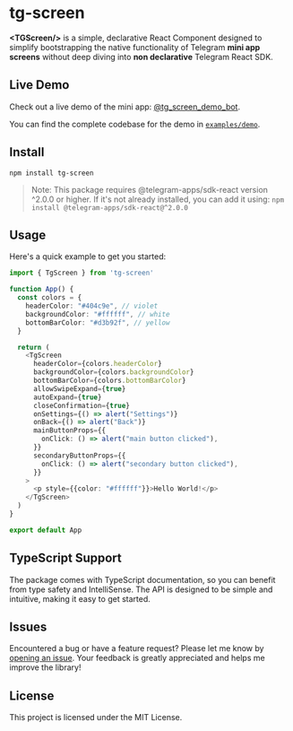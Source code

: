# tg-screen

**\<TGScreen\/\>** is a simple, declarative React Component designed to simplify bootstrapping the native functionality of Telegram **mini app screens** without deep diving into **non declarative** Telegram React SDK.

## Live Demo

Check out a live demo of the mini app: [@tg_screen_demo_bot](https://t.me/tg_screen_demo_bot).

You can find the complete codebase for the demo in [`examples/demo`](./examples/demo).

## Install

`npm install tg-screen`
> Note: This package requires @telegram-apps/sdk-react version ^2.0.0 or higher. If it's not already installed, you can add it using:
`npm install @telegram-apps/sdk-react@^2.0.0`

## Usage

Here's a quick example to get you started:

```typescript
import { TgScreen } from 'tg-screen'

function App() {
  const colors = {
    headerColor: "#404c9e", // violet
    backgroundColor: "#ffffff", // white
    bottomBarColor: "#d3b92f", // yellow
  }

  return (
    <TgScreen
      headerColor={colors.headerColor}
      backgroundColor={colors.backgroundColor}
      bottomBarColor={colors.bottomBarColor}
      allowSwipeExpand={true}
      autoExpand={true}
      closeConfirmation={true}
      onSettings={() => alert("Settings")}
      onBack={() => alert("Back")}
      mainButtonProps={{
        onClick: () => alert("main button clicked"),
      }}
      secondaryButtonProps={{
        onClick: () => alert("secondary button clicked"),
      }}
    >
      <p style={{color: "#ffffff"}}>Hello World!</p>
    </TgScreen>
  )
}

export default App
```

##  TypeScript Support

The package comes with TypeScript documentation, so you can benefit from type safety and IntelliSense. The API is designed to be simple and intuitive, making it easy to get started.

## Issues

Encountered a bug or have a feature request? Please let me know by [opening an issue](https://github.com/AndoGhevian/tg-screen/issues). Your feedback is greatly appreciated and helps me improve the library!

## License

This project is licensed under the MIT License.
